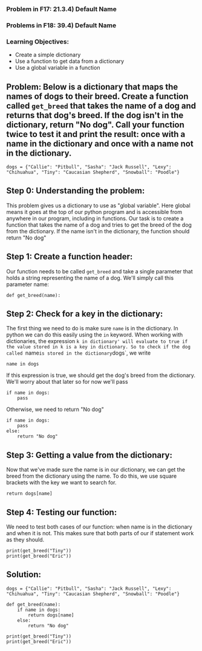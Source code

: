 ### Problem in F17: 21.3.4) Default Name 
### Problems in F18: 39.4) Default Name

### Learning Objectives:
- Create a simple dictionary
- Use a function to get data from a dictionary
- Use a global variable in a function

## Problem: Below is a dictionary that maps the names of dogs to their breed. Create a function called `get_breed` that takes the name of a dog and returns that dog's breed. If the dog isn't in the dictionary, return "No dog". Call your function twice to test it and print the result: once with a name in the dictionary and once with a name not in the dictionary.  

	dogs = {"Callie": "Pitbull", "Sasha": "Jack Russell", "Lexy": "Chihuahua", "Tiny": "Caucasian Shepherd", "Snowball": "Poodle"}
	
## Step 0: Understanding the problem:

This problem gives us a dictionary to use as "global variable". Here global means it goes at the top of our python program and is accessible from anywhere in our program, including in functions. Our task is to create a function that takes the name of a dog and tries to get the breed of the dog from the dictionary. If the name isn't in the dictionary, the function should return "No dog"

## Step 1: Create a function header:
Our function needs to be called `get_breed` and take a single parameter that holds a string representing the name of a dog. We'll simply call this parameter name:

	def get_breed(name):
	
## Step 2: Check for a key in the dictionary:
The first thing we need to do is make sure `name` is in the dictionary. In python we can do this easily using the `in` keyword. When working with dictionaries, the expression `k in dictionary' will evaluate to true if the value stored in k is a key in dictionary. So to check if the dog called `name` is stored in the dictionary `dogs`, we write 
	
	name in dogs

If this expression is true, we should get the dog's breed from the dictionary. We'll worry about that later so for now we'll pass

	if name in dogs: 
		pass
Otherwise, we need to return "No dog"

	if name in dogs: 
		pass
	else: 
		return "No dog"
		
## Step 3: Getting a value from the dictionary:
Now that we've made sure the name is in our dictionary, we can get the breed from the dictionary using the name. To do this, we use square brackets with the key we want to search for. 

	return dogs[name]
## Step 4: Testing our function:
We need to test both cases of our function: when name is in the dictionary and when it is not. This makes sure that both parts of our if statement work as they should. 

	print(get_breed("Tiny"))
	print(get_breed("Eric"))
## Solution: 

	dogs = {"Callie": "Pitbull", "Sasha": "Jack Russell", "Lexy": "Chihuahua", "Tiny": "Caucasian Shepherd", "Snowball": "Poodle"}
	
	def get_breed(name): 
		if name in dogs:
			return dogs[name]
		else:
			return "No dog"
			
	print(get_breed("Tiny"))
	print(get_breed("Eric"))	
